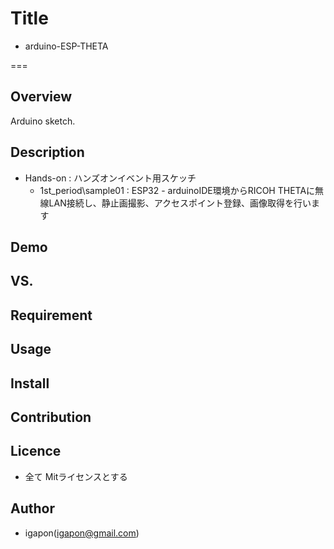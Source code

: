
# Title

- arduino-ESP-THETA

===

## Overview
Arduino sketch.


## Description

- Hands-on : ハンズオンイベント用スケッチ
  - 1st_period\sample01 : ESP32 - arduinoIDE環境からRICOH THETAに無線LAN接続し、静止画撮影、アクセスポイント登録、画像取得を行います


## Demo

## VS.

## Requirement

## Usage

## Install

## Contribution

## Licence

- 全て Mitライセンスとする

## Author

- igapon(igapon@gmail.com)
